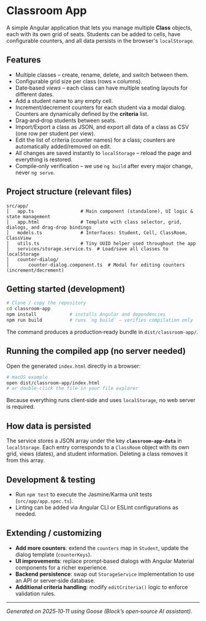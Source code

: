# Classroom App

A simple Angular application that lets you manage multiple **Class** objects, each with its own grid of seats. Students can be added to cells, have configurable counters, and all data persists in the browser's `localStorage`.

## Features
- Multiple classes – create, rename, delete, and switch between them.
- Configurable grid size per class (rows × columns).
- Date‑based *views* – each class can have multiple seating layouts for different dates.
- Add a student name to any empty cell.
- Increment/decrement counters for each student via a modal dialog. Counters are dynamically defined by the **criteria** list.
- Drag‑and‑drop students between seats.
- Import/Export a class as JSON, and export all data of a class as CSV (one row per student per view).
- Edit the list of criteria (counter names) for a class; counters are automatically added/removed on edit.
- All changes are saved instantly to `localStorage` – reload the page and everything is restored.
- Compile‑only verification – we use `ng build` after every major change, never `ng serve`.

## Project structure (relevant files)
```
src/app/
│   app.ts                 # Main component (standalone), UI logic & state management
│   app.html               # Template with class selector, grid, dialogs, and drag‑drop bindings
│   models.ts              # Interfaces: Student, Cell, ClassRoom, ClassView
│   utils.ts               # Tiny UUID helper used throughout the app
│   services/storage.service.ts  # Load/save all classes to localStorage
│   counter-dialog/
│       counter‑dialog.component.ts  # Modal for editing counters (increment/decrement)
``` 

## Getting started (development)
```bash
# Clone / copy the repository
cd classroom-app
npm install            # installs Angular and dependencies
npm run build          # runs `ng build` – verifies compilation only
```
The command produces a production‑ready bundle in `dist/classroom-app/`.

## Running the compiled app (no server needed)
Open the generated `index.html` directly in a browser:
```bash
# macOS example
open dist/classroom-app/index.html
# or double‑click the file in your file explorer
```
Because everything runs client‑side and uses `localStorage`, no web server is required.

## How data is persisted
The service stores a JSON array under the key **`classroom-app-data`** in `localStorage`. Each entry corresponds to a `ClassRoom` object with its own grid, views (dates), and student information. Deleting a class removes it from this array.

## Development & testing
- Run `npm test` to execute the Jasmine/Karma unit tests (`src/app/app.spec.ts`).
- Linting can be added via Angular CLI or ESLint configurations as needed.

## Extending / customizing
- **Add more counters**: extend the `counters` map in `Student`, update the dialog template (`counterKeys`).
- **UI improvements**: replace prompt‑based dialogs with Angular Material components for a richer experience.
- **Backend persistence**: swap out `StorageService` implementation to use an API or server‑side database.
- **Additional criteria handling**: modify `editCriteria()` logic to enforce validation rules.

---
*Generated on 2025‑10‑11 using Goose (Block’s open‑source AI assistant).*

